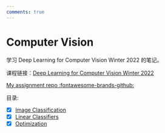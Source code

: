 ```yaml
---
comments: true
---
```


# Computer Vision

学习 Deep Learning for Computer Vision Winter 2022 的笔记。

课程链接：[Deep Learning for Computer Vision Winter 2022](https://web.eecs.umich.edu/~justincj/teaching/eecs498/WI2022/schedule.html)

[My assignment repo :fontawesome-brands-github: ](https://github.com/kailqq/DPLNCV/blob/main/README.md)

目录:

- [x] [Image Classification](./lec1.md)
- [x] [Linear Classifiers](./lec2.md)
- [x] [Optimization](./lec3.md)
